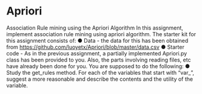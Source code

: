 # Apriori
Association Rule mining using the Apriori Algorithm
In this assignment, implement association rule mining using apriori algorithm.
The starter kit for this assignment consists of:
    ● Data - the data for this has been obtained from
        https://github.com/luoyetx/Apriori/blob/master/data.csv
    ● Starter code - As in the previous assignment, a partially implemented Apriori.py class has been provided to you.
        Also, the parts involving reading files, etc have already been done for you. You are supposed to do the following:
    ● Study the  get_rules  method. For each of the variables that start with “var_”, suggest a more reasonable and describe the contents and the utility of the variable.
    
